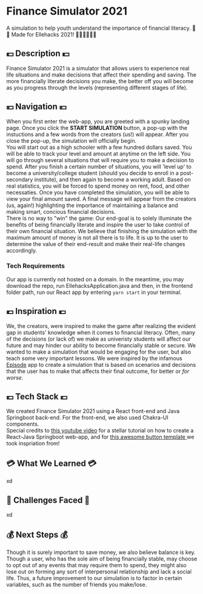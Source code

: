 #  Finance Simulator 2021

A simulation to help youth understand the importance of financial literacy. 👾🤓 Made for Ellehacks 2021! 👩🏻‍💻👩🏽‍💻 

## 💵 Description 💵

Finance Simulator 2021 is a simulator that allows users to experience real life situations and make decisions that affect their spending and saving. The more financially literate decisions you make, the better off you will become as you progress through the levels (representing different stages of life).

## 💴 Navigation 💴

When you first enter the web-app, you are greeted with a spunky landing page. Once you click the <b>START SIMULATION</b> button, a pop-up with the instuctions and a few words from the creators (us!) will appear. After you close the pop-up, the simulation will officially begin. <br/>
You will start out as a high schooler with a few hundred dollars saved. You will be able to track your level and amount at anytime on the left side. You will go through several situations that will require you to make a decision to spend. After you finish a certain number of situations, you will 'level up' to become a university/college student (should you decide to enroll in a post-secondary institute), and then again to become a working adult. Based on real statistics, you will be forced to spend money on rent, food, and other necessaties. Once you have completed the simulation, you will be able to view your final amount saved. A final message will appear from the creators (us, again!) highlighting the importance of maintaining a balance and making smart, concious financial decisions. <br/>
There is no way to "win" the game: Our end-goal is to solely illuminate the benefits of being financially literate and inspire the user to take control of their own financial situation. We believe that finishing the simulation with the maximum amount of money is not all there is to life. It is up to the user to determine the value of their end-result and make their real-life changes accordingly. <br/>
### Tech Requirements
Our app is currently not hosted on a domain. In the meantime, you may download the repo, run EllehacksApplication.java and then, in the frontend folder path, run our React app by entering ```yarn start``` in your terminal.

## 💶 Inspiration 💶

We, the creators, were inspired to make the game after realizing the evident gap in students' knowledge when it comes to financial literacy. Often, many of the decisions (or lack of) we make as univeristy students will affect our future and may hinder our ability to become financially stable or secure. We wanted to make a simulation that would be engaging for the user, but also teach some very important lessons. We were inspired by the infamous <a href="https://www.episodeinteractive.com/">Episode</a> app to create a simulation that is based on scenarios and decisions that the user has to make that affects their final outcome, for better or <i>for worse</i>.

## 💷 Tech Stack 💷

We created Finance Simulator 2021 using a React front-end and Java Springboot back-end.
For the front-end, we also used Chakra-UI components.<br/>
Special credits to <a href="https://www.youtube.com/watch?v=5RA5NpxbioI">this youtube video</a> for a stellar tutorial on how to create a React-Java Springboot web-app, and for <a href="https://codepen.io/Eslam_Refa3y/pen/gOYrxrq">this awesome button template </a> we took inspriation from!

## 💳 What We Learned 💳

xd

## 💸 Challenges Faced 💸

xd

## 💰 Next Steps 💰

Though it is surely important to save money, we also believe balance is key. Though a user, who has the sole aim of being financially stable, may choose to opt out of any events that may require them to spend, they might also lose out on forming any sort of interpersonal relationship and lack a social life. Thus, a future improvement to our simulation is to factor in certain variables, such as the number of friends you make/lose. <br/>
